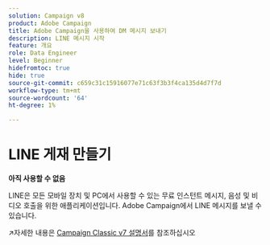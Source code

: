 ```yaml
---
solution: Campaign v8
product: Adobe Campaign
title: Adobe Campaign을 사용하여 DM 메시지 보내기
description: LINE 메시지 시작
feature: 개요
role: Data Engineer
level: Beginner
hidefromtoc: true
hide: true
source-git-commit: c659c31c15916077e71c63f3b3f4ca135d4d7f7d
workflow-type: tm+mt
source-wordcount: '64'
ht-degree: 1%

---
```


# LINE 게재 만들기


**아직 사용할 수 없음**


LINE은 모든 모바일 장치 및 PC에서 사용할 수 있는 무료 인스턴트 메시지, 음성 및 비디오 호출을 위한 애플리케이션입니다. Adobe Campaign에서 LINE 메시지를 보낼 수 있습니다.

:arrow_upper_right:자세한 내용은 [Campaign Classic v7 설명서](https://experienceleague.adobe.com/docs/campaign-classic/using/sending-messages/line-channel.html)를 참조하십시오

